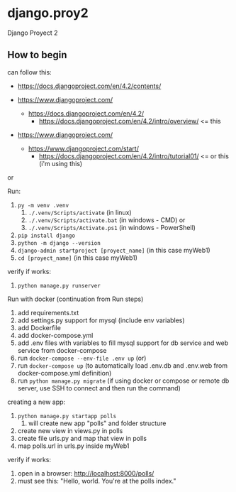 # django.proy2

Django Proyect 2

## How to begin

can follow this:

- <https://docs.djangoproject.com/en/4.2/contents/>

- <https://www.djangoproject.com/>
  - <https://docs.djangoproject.com/en/4.2/>
    - <https://docs.djangoproject.com/en/4.2/intro/overview/> <= this

- <https://www.djangoproject.com/>
  - <https://www.djangoproject.com/start/>
    - <https://docs.djangoproject.com/en/4.2/intro/tutorial01/> <= or this (i'm using this)

or

Run:

1. `py -m venv .venv`
    1. `./.venv/Scripts/activate` (in linux)
    1. `./.venv/Scripts/activate.bat` (in windows - CMD) or
    1. `./.venv/Scripts/Activate.ps1` (in windows - PowerShell)
1. `pip install django`
1. `python -m django --version`
1. `django-admin startproject [proyect_name]` (in this case myWeb1)
1. `cd [proyect_name]` (in this case myWeb1)

verify if works:

1. `python manage.py runserver`

Run with docker (continuation from Run steps)

1. add requirements.txt
1. add settings.py support for mysql (include env variables)
1. add Dockerfile
1. add docker-compose.yml
1. add .env files with variables to fill mysql support for db service and web service from docker-compose
1. run `docker-compose --env-file .env up` (or)
1. run `docker-compose up` (to automatically load .env.db and .env.web from docker-compose.yml definition)
1. run `python manage.py migrate` (if using docker or compose or remote db server, use SSH to connect and then run the command)

creating a new app:

1. `python manage.py startapp polls`
    1. will create new app "polls" and folder structure
1. create new view in views.py in polls
1. create file urls.py and map that view in polls
1. map polls.url in urls.py inside myWeb1

verify if works:

1. open in a browser: <http://localhost:8000/polls/>
1. must see this: "Hello, world. You're at the polls index."

